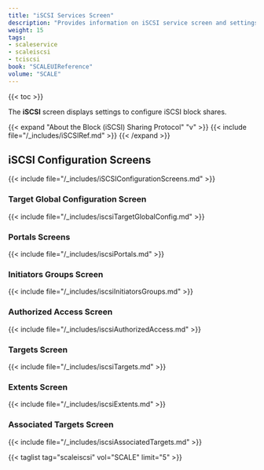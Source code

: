 ```yaml
---
title: "iSCSI Services Screen"
description: "Provides information on iSCSI service screen and settings."
weight: 15
tags:
- scaleservice
- scaleiscsi
- tciscsi
book: "SCALEUIReference"
volume: "SCALE"
---
```


{{< toc >}}

The **iSCSI** screen displays settings to configure iSCSI block shares.

{{< expand "About the Block (iSCSI) Sharing Protocol" "v" >}}
{{< include file="/_includes/iSCSIRef.md" >}}
{{< /expand >}}

## iSCSI Configuration Screens

{{< include file="/_includes/iSCSIConfigurationScreens.md" >}}

### Target Global Configuration Screen

{{< include file="/_includes/iscsiTargetGlobalConfig.md" >}}

### Portals Screens

{{< include file="/_includes/iscsiPortals.md" >}}

### Initiators Groups Screen

{{< include file="/_includes/iscsiInitiatorsGroups.md" >}}

### Authorized Access Screen

{{< include file="/_includes/iscsiAuthorizedAccess.md" >}}

### Targets Screen

{{< include file="/_includes/iscsiTargets.md" >}}

### Extents Screen

{{< include file="/_includes/iscsiExtents.md" >}}

### Associated Targets Screen

{{< include file="/_includes/iscsiAssociatedTargets.md" >}}

{{< taglist tag="scaleiscsi" vol="SCALE" limit="5" >}}
